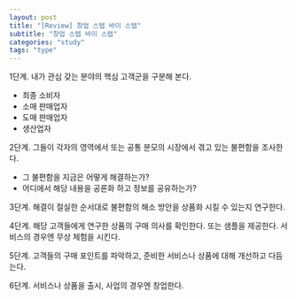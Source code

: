 ```yaml
---
layout: post
title: "[Review] 창업 스텝 바이 스텝"
subtitle: "창업 스텝 바이 스텝"
categories: "study"
tags: "type"
---
```


1단계. 내가 관심 갖는 분야의 핵심 고객군을 구분해 본다.
- 최종 소비자
- 소매 판매업자
- 도매 판매업자
- 생산업자

2단계. 그들이 각자의 영역에서 또는 공통 분모의 시장에서 겪고 있는 불편함을 조사한다.
- 그 불편함을 지금은 어떻게 해결하는가?
- 어디에서 해당 내용을 공론화 하고 정보를 공유하는가?

3단계. 해결이 절실한 순서대로 불편함의 해소 방안을 상품화 시킬 수 있는지 연구한다.

4단계. 해당 고객들에게 연구한 상품의 구매 의사를 확인한다. 또는 샘플을 제공한다. 서비스의 경우엔 무상 체험을 시킨다.

5단계. 고객들의 구매 포인트를 파악하고, 준비한 서비스나 상품에 대해 개선하고 다듬는다.

6단계. 서비스나 상품을 출시, 사업의 경우엔 창업한다.
